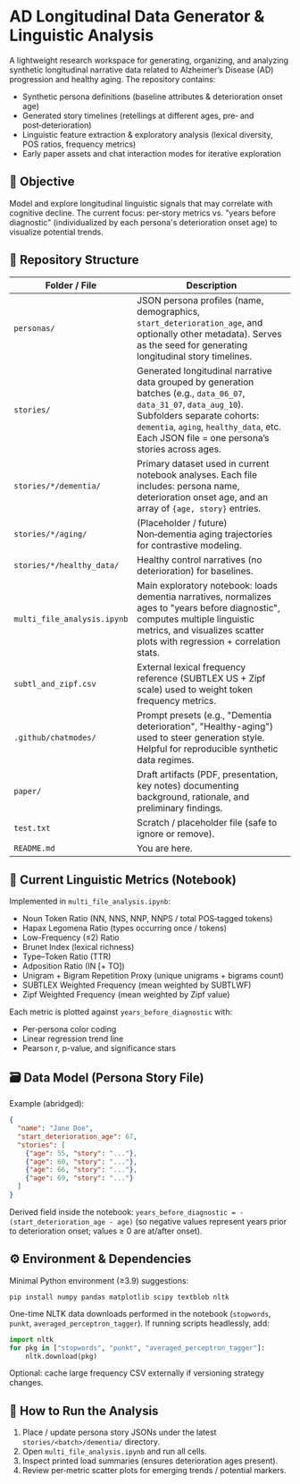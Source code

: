# AD Longitudinal Data Generator & Linguistic Analysis

A lightweight research workspace for generating, organizing, and analyzing synthetic longitudinal narrative data related to Alzheimer’s Disease (AD) progression and healthy aging. The repository contains:
- Synthetic persona definitions (baseline attributes & deterioration onset age)
- Generated story timelines (retellings at different ages, pre‑ and post‑deterioration)
- Linguistic feature extraction & exploratory analysis (lexical diversity, POS ratios, frequency metrics)
- Early paper assets and chat interaction modes for iterative exploration

## 🎯 Objective
Model and explore longitudinal linguistic signals that may correlate with cognitive decline. The current focus: per‑story metrics vs. "years before diagnostic" (individualized by each persona's deterioration onset age) to visualize potential trends.

## 📂 Repository Structure
| Folder / File | Description |
| ------------- | ----------- |
| `personas/` | JSON persona profiles (name, demographics, `start_deterioration_age`, and optionally other metadata). Serves as the seed for generating longitudinal story timelines. |
| `stories/` | Generated longitudinal narrative data grouped by generation batches (e.g., `data_06_07`, `data_31_07`, `data_aug_10`). Subfolders separate cohorts: `dementia`, `aging`, `healthy_data`, etc. Each JSON file = one persona’s stories across ages. |
| `stories/*/dementia/` | Primary dataset used in current notebook analyses. Each file includes: persona name, deterioration onset age, and an array of `{age, story}` entries. |
| `stories/*/aging/` | (Placeholder / future) Non‑dementia aging trajectories for contrastive modeling. |
| `stories/*/healthy_data/` | Healthy control narratives (no deterioration) for baselines. |
| `multi_file_analysis.ipynb` | Main exploratory notebook: loads dementia narratives, normalizes ages to "years before diagnostic", computes multiple linguistic metrics, and visualizes scatter plots with regression + correlation stats. |
| `subtl_and_zipf.csv` | External lexical frequency reference (SUBTLEX US + Zipf scale) used to weight token frequency metrics. |
| `.github/chatmodes/` | Prompt presets (e.g., "Dementia deterioration", "Healthy-aging") used to steer generation style. Helpful for reproducible synthetic data regimes. |
| `paper/` | Draft artifacts (PDF, presentation, key notes) documenting background, rationale, and preliminary findings. |
| `test.txt` | Scratch / placeholder file (safe to ignore or remove). |
| `README.md` | You are here. |

## 🧪 Current Linguistic Metrics (Notebook)
Implemented in `multi_file_analysis.ipynb`:
- Noun Token Ratio (NN, NNS, NNP, NNPS / total POS‑tagged tokens)
- Hapax Legomena Ratio (types occurring once / tokens)
- Low-Frequency (≤2) Ratio
- Brunet Index (lexical richness)
- Type–Token Ratio (TTR)
- Adposition Ratio (IN [+ TO])
- Unigram + Bigram Repetition Proxy (unique unigrams + bigrams count)
- SUBTLEX Weighted Frequency (mean weighted by SUBTLWF)
- Zipf Weighted Frequency (mean weighted by Zipf value)

Each metric is plotted against `years_before_diagnostic` with:
- Per‑persona color coding
- Linear regression trend line
- Pearson r, p-value, and significance stars

## 🗃 Data Model (Persona Story File)
Example (abridged):
```json
{
  "name": "Jane Doe",
  "start_deterioration_age": 67,
  "stories": [
    {"age": 55, "story": "..."},
    {"age": 60, "story": "..."},
    {"age": 66, "story": "..."},
    {"age": 69, "story": "..."}
  ]
}
```
Derived field inside the notebook: `years_before_diagnostic = -(start_deterioration_age - age)` (so negative values represent years prior to deterioration onset; values ≥ 0 are at/after onset).

## ⚙️ Environment & Dependencies
Minimal Python environment (≥3.9) suggestions:
```
pip install numpy pandas matplotlib scipy textblob nltk
```
One-time NLTK data downloads performed in the notebook (`stopwords`, `punkt`, `averaged_perceptron_tagger`). If running scripts headlessly, add:
```python
import nltk
for pkg in ["stopwords", "punkt", "averaged_perceptron_tagger"]:
    nltk.download(pkg)
```
Optional: cache large frequency CSV externally if versioning strategy changes.

## 🚀 How to Run the Analysis
1. Place / update persona story JSONs under the latest `stories/<batch>/dementia/` directory.
2. Open `multi_file_analysis.ipynb` and run all cells.
3. Inspect printed load summaries (ensures deterioration ages present).
4. Review per‑metric scatter plots for emerging trends / potential markers.
